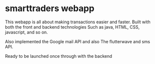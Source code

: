 # smarttraders webapp
This webapp is all about making transactions easier and faster.
Built with both the front and backend technologies
Such as java, HTML, CSS, javascript, and so on.

Also implemented the Google mail API and also 
The flutterwave and sms API.

Ready to be launched once through with the backend 
